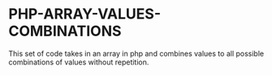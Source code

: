 # PHP-ARRAY-VALUES-COMBINATIONS
This set of code takes in an array in php and combines values to all possible combinations of values without repetition.
